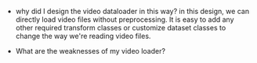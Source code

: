 - why did I design the video dataloader in this way? 
in this design, we can directly load video files without preprocessing. It is easy to add any other required transform classes or customize dataset classes to change the way we're reading video files. 

- What are the weaknesses of my video loader?
